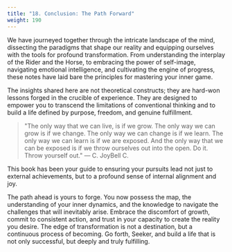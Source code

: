 ```yaml
---
title: "18. Conclusion: The Path Forward"
weight: 190
---
```


We have journeyed together through the intricate landscape of the mind, dissecting the paradigms that shape our reality and equipping ourselves with the tools for profound transformation. From understanding the interplay of the Rider and the Horse, to embracing the power of self-image, navigating emotional intelligence, and cultivating the engine of progress, these notes have laid bare the principles for mastering your inner game.

The insights shared here are not theoretical constructs; they are hard-won lessons forged in the crucible of experience. They are designed to empower you to transcend the limitations of conventional thinking and to build a life defined by purpose, freedom, and genuine fulfillment.

> "The only way that we can live, is if we grow. The only way we can grow is if we change. The only way we can change is if we learn. The only way we can learn is if we are exposed. And the only way that we can be exposed is if we throw ourselves out into the open. Do it. Throw yourself out."
> — C. JoyBell C.

This book has been your guide to ensuring your pursuits lead not just to external achievements, but to a profound sense of internal alignment and joy.

The path ahead is yours to forge. You now possess the map, the understanding of your inner dynamics, and the knowledge to navigate the challenges that will inevitably arise. Embrace the discomfort of growth, commit to consistent action, and trust in your capacity to create the reality you desire. The edge of transformation is not a destination, but a continuous process of becoming. Go forth, Seeker, and build a life that is not only successful, but deeply and truly fulfilling.